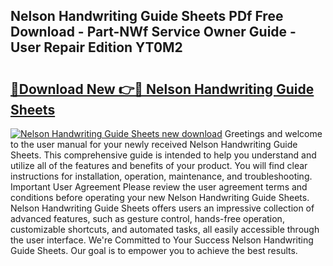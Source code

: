 ## Nelson Handwriting Guide Sheets PDf Free Download - Part-NWf Service Owner Guide - User Repair Edition YT0M2

# <h2><a href="http://bc53003.oget.top/?id=Nelson+Handwriting+Guide+Sheets">🔗Download New 👉🔴 Nelson Handwriting Guide Sheets</a></h2>

[![Nelson Handwriting Guide Sheets new download](https://i.imgur.com/5g1atiW.png)](http://bc53003.oget.top/?id=Nelson+Handwriting+Guide+Sheets)
Greetings and welcome to the user manual for your newly received Nelson Handwriting Guide Sheets. This comprehensive guide is intended to help you understand and utilize all of the features and benefits of your product. You will find clear instructions for installation, operation, maintenance, and troubleshooting. Important User Agreement Please review the user agreement terms and conditions before operating your new Nelson Handwriting Guide Sheets. Nelson Handwriting Guide Sheets offers users an impressive collection of advanced features, such as gesture control, hands-free operation, customizable shortcuts, and automated tasks, all easily accessible through the user interface. We're Committed to Your Success Nelson Handwriting Guide Sheets. Our goal is to empower you to achieve the best results.
